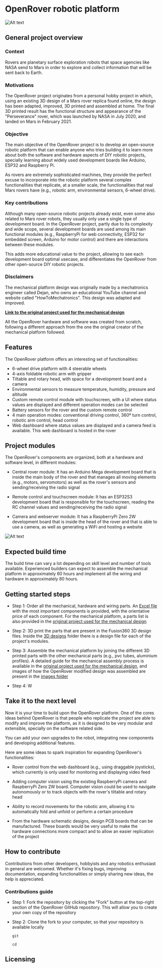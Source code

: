 # OpenRover robotic platform

![Alt text](images/finished_rover_on_desk.jpeg)

## General project overview

### Context
Rovers are planetary surface exploration robots that space agencies like NASA send to Mars in order to explore and collect information that will be sent back to Earth. 

### Motivations
The OpenRover project originates from a personal hobby project in which, using an existing 3D design of a Mars rover replica found online, the design has been adapted, improved, 3D printed and assembled at home. The final 3D printed result has the functional structure and appearance of the "Perseverance" rover, which was launched by NASA in July 2020, and landed on Mars in February 2021.

### Objective
The main objective of the OpenRover project is to develop an open-source robotic platform that can enable anyone who tries building it to learn more about both the software and hardware aspects of DIY robotic projects, specially learning about widely used development boards like Arduino, ESP32 and Raspberry Pi.  

As rovers are extremely sophisticated machines, they provide the perfect excuse to incorporate into the robotic platform several complex functionalities that replicate, at a smaller scale, the functionalities that real Mars rovers have (e.g., robotic arm, environmental sensors, 6-wheel drive).  

### Key contributions
Although many open-source robotic projects already exist, even some also related to Mars rover robots, they usually only use a single type of development board. In the OpenRover project, partly due to its complexity and wide scope, several development boards are used among its main functional modules (e.g., RaspberryPi for web connectivity, ESP32 for embedded screen, Arduino for motor control) and there are interactions between these modules. 

This adds more educational value to the project, allowing to see each development board optimal usecase, and differentiates the OpenRover from other open-source DIY robotic projects. 

### Disclaimers
The mechanical platform design was originally made by a mechatronics engineer called Dejan, who owns an educational YouTube channel and website called "HowToMechatronics". This design was adapted and improved. 

**[Link to the original project used for the mechanical design](https://howtomechatronics.com/projects/diy-mars-perseverance-rover-replica-with-arduino/)**

All the OpenRover hardware and software was created from scratch, following a different approach from the one the original creator of the mechanical platform followed. 

## Features

The OpenRover platform offers an interesting set of functionalities:

- 6-wheel drive platform with 4 steerable wheels
- 4-axis foldable robotic arm with gripper
- Tiltable and rotary head, with space for a development board and a camera
- Environmental sensors to measure temperature, humidity, pressure and altitude
- Custom remote control module with touchscreen, with a UI where status values are displayed and different operation modes can be selected
- Battery sensors for the rover and the custom remote control
- 4 main operation modes: conventional driving control, 360º turn control, robotic arm control, head control
- Web dashboard where status values are displayed and a camera feed is available. This web dashboard is hosted in the rover

## Project modules
The OpenRover's components are organized, both at a hardware and software level, in different modules:

- Central rover module: It has an Arduino Mega development board that is inside the main body of the rover and that manages all moving elements (e.g., motors, servomotors) as well as the rover's sensors and sending/receiving the radio signal

- Remote control and touchscreen module: It has an ESP32S3 development board that is responsible for the touchscreen, reading the RC channel values and sending/receiving the radio signal

- Camera and webserver module: It has a RaspberryPi Zero 2W development board that is inside the head of the rover and that is able to use a camera, as well as generating a WiFi and hosting a website

![Alt text](images/openrover_modules.png)


## Expected build time
The build time can vary a lot depending on skill level and number of tools available. Experienced builders can expect to assemble the mechanical platform in approximately 60 hours and implement all the wiring and hardware in approximately 80 hours. 

## Getting started steps
- Step 1: Order all the mechanical, hardware and wiring parts. An [Excel file](main_parts_list/main_materials_and_parts_list.xlsx) with the most important components is provided, with the orientative price of each component. For the mechanical platform, a parts list is also provided in the [original project used for the mechanical design](https://howtomechatronics.com/projects/diy-mars-perseverance-rover-replica-with-arduino/) 

- Step 2: 3D print the parts that are present in the Fusion360 3D design files. Inside the [3D designs](3d_designs/) folder there is a design file for each of the project's modules. 

- Step 3: Assemble the mechanical platform by joining the different 3D printed parts with the other mechanical parts (e.g., pvc tubes, aluminium profiles). A detailed guide for the mechanical assembly process is available in the [original project used for the mechanical design](https://howtomechatronics.com/projects/diy-mars-perseverance-rover-replica-with-arduino/), and images of how the OpenRover modified design was assembled are present in the [images folder](images/)

- Step 4: W

## Take it to the next level
Now it is your time to build upon the OpenRover platform. One of the cores ideas behind OpenRover is that people who replicate the project are able to modify and improve the platform, as it is designed to be very modular and extensible, specially on the software related side. 

You can add your own upgrades to the robot, integrating new components and developing additional features. 

Here are some ideas to spark inspiration for expanding OpenRover's functionalities:

- Rover control from the web dashboard (e.g., using draggable joysticks), which currently is only used for monitoring and displaying video feed

- Adding computer vision using the existing RaspberryPi camera and RaspberryPi Zero 2W board. Computer vision could be used to navigate autonomously or to track objects with the rover's tiltable and rotary head

- Ability to record movements for the robotic arm, allowing it to automatically fold and unfold or perform a certain procedure

- From the hardware schematic designs, design PCB boards that can be manufactured. These boards would be very useful to make the hardware connections more compact and to allow an easier replication of the project


## How to contribute
Contributions from other developers, hobbyists and any robotics enthusiast in general are welcomed. Whether it's fixing bugs, improving documentation, expanding functionalities or simply sharing new ideas, the help is appreciated. 

### Contributions guide

- Step 1: Fork the repository by clicking the "Fork" button at the top-right section of the OpenRover GitHub repository. This will allow you to create your own copy of the repository

- Step 2: Clone the fork to your computer, so that your repository is available locally 

  ```git ```

  ```cd ```


## Licensing
